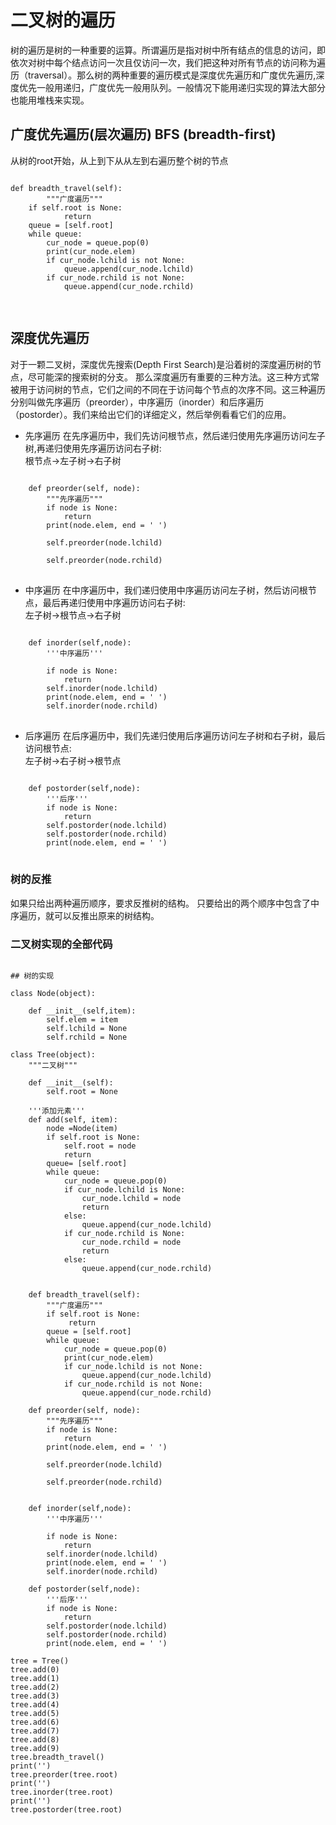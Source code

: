 
# 二叉树的遍历

树的遍历是树的一种重要的运算。所谓遍历是指对树中所有结点的信息的访问，即依次对树中每个结点访问一次且仅访问一次，我们把这种对所有节点的访问称为遍历（traversal）。那么树的两种重要的遍历模式是深度优先遍历和广度优先遍历,深度优先一般用递归，广度优先一般用队列。一般情况下能用递归实现的算法大部分也能用堆栈来实现。




## 广度优先遍历(层次遍历) BFS (breadth-first) 
从树的root开始，从上到下从从左到右遍历整个树的节点
<pre>
<code>
def breadth_travel(self):
        """广度遍历"""
    if self.root is None:
            return
    queue = [self.root]
    while queue:
        cur_node = queue.pop(0)
        print(cur_node.elem)
        if cur_node.lchild is not None:
            queue.append(cur_node.lchild)
        if cur_node.rchild is not None:
            queue.append(cur_node.rchild)

</code>
</pre>



## 深度优先遍历


对于一颗二叉树，深度优先搜索(Depth First Search)是沿着树的深度遍历树的节点，尽可能深的搜索树的分支。
那么深度遍历有重要的三种方法。这三种方式常被用于访问树的节点，它们之间的不同在于访问每个节点的次序不同。这三种遍历分别叫做先序遍历（preorder），中序遍历（inorder）和后序遍历（postorder）。我们来给出它们的详细定义，然后举例看看它们的应用。

* 先序遍历 在先序遍历中，我们先访问根节点，然后递归使用先序遍历访问左子树,再递归使用先序遍历访问右子树:</br>根节点->左子树->右子树
<pre>
<code>
    def preorder(self, node):
        """先序遍历"""
        if node is None:
            return
        print(node.elem, end = ' ')
        
        self.preorder(node.lchild)
        
        self.preorder(node.rchild)
</code>
</pre>
* 中序遍历 在中序遍历中，我们递归使用中序遍历访问左子树，然后访问根节点，最后再递归使用中序遍历访问右子树:</br>左子树->根节点->右子树
<pre>
<code>
    def inorder(self,node):
        '''中序遍历'''
        
        if node is None:
            return        
        self.inorder(node.lchild)
        print(node.elem, end = ' ')
        self.inorder(node.rchild) 
</code>
</pre>
* 后序遍历 在后序遍历中，我们先递归使用后序遍历访问左子树和右子树，最后访问根节点:</br>左子树->右子树->根节点
<pre>
<code>
    def postorder(self,node):
        '''后序'''
        if node is None:
            return
        self.postorder(node.lchild)
        self.postorder(node.rchild)
        print(node.elem, end = ' ')
</code>
</pre>


### 树的反推
如果只给出两种遍历顺序，要求反推树的结构。
只要给出的两个顺序中包含了中序遍历，就可以反推出原来的树结构。

### 二叉树实现的全部代码

<pre>
<code>
## 树的实现

class Node(object):
    
    def __init__(self,item):
        self.elem = item
        self.lchild = None
        self.rchild = None
        
class Tree(object):
    """二叉树"""
    
    def __init__(self):
        self.root = None
    
    '''添加元素'''
    def add(self, item):
        node =Node(item)
        if self.root is None:
            self.root = node
            return
        queue= [self.root]
        while queue:
            cur_node = queue.pop(0)
            if cur_node.lchild is None:
                cur_node.lchild = node
                return
            else:
                queue.append(cur_node.lchild)
            if cur_node.rchild is None:
                cur_node.rchild = node
                return
            else:
                queue.append(cur_node.rchild)
                
        
    def breadth_travel(self):
        """广度遍历"""
        if self.root is None:
             return
        queue = [self.root]
        while queue:
            cur_node = queue.pop(0)
            print(cur_node.elem)
            if cur_node.lchild is not None:
                queue.append(cur_node.lchild)
            if cur_node.rchild is not None:
                queue.append(cur_node.rchild)
                
    def preorder(self, node):
        """先序遍历"""
        if node is None:
            return
        print(node.elem, end = ' ')
        
        self.preorder(node.lchild)
        
        self.preorder(node.rchild)
        
        
    def inorder(self,node):
        '''中序遍历'''
        
        if node is None:
            return        
        self.inorder(node.lchild)
        print(node.elem, end = ' ')
        self.inorder(node.rchild)        
            
    def postorder(self,node):
        '''后序'''
        if node is None:
            return
        self.postorder(node.lchild)
        self.postorder(node.rchild)
        print(node.elem, end = ' ')
    
tree = Tree()
tree.add(0)
tree.add(1)
tree.add(2)
tree.add(3)
tree.add(4)
tree.add(5)
tree.add(6)
tree.add(7)
tree.add(8)
tree.add(9)
tree.breadth_travel()
print('')
tree.preorder(tree.root)
print('')
tree.inorder(tree.root)
print('')
tree.postorder(tree.root)

</code>
</pre>
